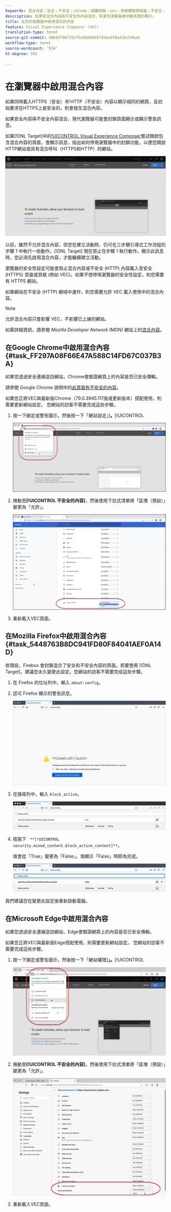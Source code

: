 ```yaml
---
keywords: 混合內容；安全；不安全；chrome；疑難排解；vec；視覺體驗撰寫器；不安全；http;https;firefox;internet explorer
description: 如果安全的內容與不安全的內容混合，則某些瀏覽器會封鎖頁面的顯示。
title: 在您的瀏覽器中啟用混合的內容
feature: Visual Experience Composer (VEC)
translation-type: tm+mt
source-git-commit: 48b94f967252f5ddb009597456edf0a43bc54ba6
workflow-type: tm+mt
source-wordcount: '574'
ht-degree: 35%

---
```



# 在瀏覽器中啟用混合內容

如果同時載入HTTPS（安全）*和* HTTP（不安全）內容以顯示相同的網頁，且初始要求在HTTPS上是安全的，則會發生混合內容。

如果安全內容與不安全內容混合，現代瀏覽器可能會封鎖頁面顯示或顯示警告訊息。

如果[!DNL Target]中的[!UICONTROL Visual Experience Composer](VEC)嘗試開啟包含混合內容的頁面，會顯示訊息，指出如何停用瀏覽器中的封鎖功能，以便您開啟HTTP網站或具有混合呼叫（HTTPS和HTTP）的網站。

![混合內容警告](/help/c-experiences/c-visual-experience-composer/r-troubleshoot-composer/assets/mixed_content_warning.png)

以前，雖然不允許混合內容，但您在建立活動時，仍可在三步驟引導式工作流程的步驟 1 中執行一些動作。[!DNL Target] 現在禁止在步驟 1 執行動作。顯示此訊息時，您必須先啟用混合內容，才能繼續建立活動。

瀏覽器的安全性設定可能會阻止混合內容或不安全 (HTTP) 內容載入至安全 (HTTPS) 頁面或頁框 (例如 VEC)。如果不想停用瀏覽器的安全性設定，則您需要有 HTTPS 網站。

如果網站在不安全 (HTTP) 網域中運作，則您需要允許 VEC 載入使用中的混合內容。

>[!NOTE]
>
>允許混合內容只會影響 VEC，不影響已上線的網站。

如需詳細資訊，請參閱 *Mozilla Developer Network* (MDN) 網站上的[混合內容](https://developer.mozilla.org/en-US/docs/Web/Security/Mixed_content)。

## 在Google Chrome中啟用混合內容{#task_FF297A08F66E47A588C14FD67C037B3A}

如果您透過安全連線造訪網站，Chrome會驗證網頁上的內容是否已安全傳輸。

請參閱 Google Chrome 說明中的[此頁面有不安全的內容](https://support.google.com/chrome/answer/1342714?hl=en)。

如果您正將VEC與最新版Chrome（79.0.3945.117版或更新版本）搭配使用，則需要更新網站設定。 您網站的訪客不需要完成這些步驟。

1. 按一下鎖定或警告圖示，然後按一下「網站設定」]**。**[!UICONTROL 

   ![網站設定](/help/c-experiences/c-visual-experience-composer/r-troubleshoot-composer/assets/site-settings.png)

1. 捲動至&#x200B;**[!UICONTROL 不安全的內容]**，然後使用下拉式清單將「區塊（預設）」變更為「允許」。

   ![不安全的內容](/help/c-experiences/c-visual-experience-composer/r-troubleshoot-composer/assets/insecure-content.png)

1. 重新載入VEC頁面。

## 在Mozilla Firefox中啟用混合內容{#task_5448763B8DC941FD80F84041AEF0A14D}

依預設，Firebox 會封鎖混合了安全和不安全內容的頁面。若要使用 [!DNL Target]，建議您永久變更此設定。您網站的訪客不需要完成這些步驟。

1. 在 Firefox 的位址列中，輸入 `about:config`。
1. 認可 Firefox 顯示的警告訊息。

   ![Firefox警告](/help/c-experiences/c-visual-experience-composer/r-troubleshoot-composer/assets/firefox.png)

1. 在搜尋列中，輸入 `block_active`。

   ![Firefox區塊作用中設定](/help/c-experiences/c-visual-experience-composer/r-troubleshoot-composer/assets/firefox3.png)

1. 按兩下 ` **[!UICONTROL security.mixed_content.block_active_content]**`。

   值會從「True」變更為「False」。值顯示「False」時即為完成。

   ![Firefox安全性](/help/c-experiences/c-visual-experience-composer/r-troubleshoot-composer/assets/firefox2.png)

我們建議您在變更此設定後重新啟動電腦。

## 在Microsoft Edge中啟用混合內容

如果您透過安全連線造訪網站，Edge會驗證網頁上的內容是否已安全傳輸。

如果您正將VEC與最新版Edge搭配使用，則需要更新網站設定。 您網站的訪客不需要完成這些步驟。

1. 按一下鎖定或警告圖示，然後按一下「網站權限&#x200B;]**」。**[!UICONTROL 

   ![Microsoft Edge中的網站權限](/help/c-experiences/c-visual-experience-composer/r-troubleshoot-composer/assets/ms-edge.png)

1. 捲動至&#x200B;**[!UICONTROL 不安全的內容]**，然後使用下拉式清單將「區塊（預設）」變更為「允許」。

   ![不安全的內容](/help/c-experiences/c-visual-experience-composer/r-troubleshoot-composer/assets/ms-edge-2.png)

1. 重新載入VEC頁面。